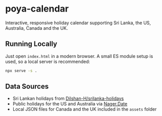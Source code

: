 # poya-calendar
Interactive, responsive holiday calendar supporting Sri Lanka, the US, Australia, Canada and the UK.

## Running Locally

Just open `index.html` in a modern browser. A small ES module setup is used, so a local server is recommended:

```bash
npx serve -s .
```

## Data Sources

- Sri Lankan holidays from [Dilshan-H/srilanka-holidays](https://github.com/Dilshan-H/srilanka-holidays)
- Public holidays for the US and Australia via [Nager.Date](https://date.nager.at)
- Local JSON files for Canada and the UK included in the `assets` folder
